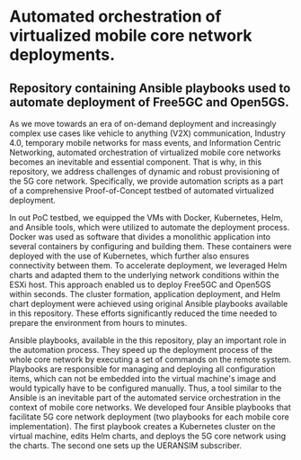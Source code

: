 # Automated orchestration of virtualized mobile core network deployments.

## Repository containing Ansible playbooks used to automate deployment of Free5GC and Open5GS. 

As we move towards an era of on-demand deployment and increasingly complex use cases like vehicle to anything (V2X) communication, Industry 4.0, temporary mobile networks for mass events, and Information Centric Networking, automated orchestration of virtualized mobile core networks becomes an inevitable and essential component. That is why, in this repository, we address challenges of dynamic and robust provisioning of the 5G core network. Specifically, we provide automation scripts as a part of a comprehensive Proof-of-Concept testbed of automated virtualized deployment.

In out PoC testbed, we equipped the VMs with Docker, Kubernetes, Helm, and Ansible tools, which were utilized to automate the deployment process. Docker was used as software that divides a monolithic application into several containers by configuring and building them. These containers were deployed with the use of Kubernetes, which further also ensures connectivity between them. To accelerate deployment, we leveraged Helm charts and adapted them to the underlying network conditions within the ESXi host. This approach enabled us to deploy Free5GC and Open5GS within seconds. The cluster formation, application deployment, and Helm chart deployment were achieved using original Ansible playbooks available in this repository. These efforts significantly reduced the time needed to prepare the environment from hours to minutes. 

Ansible playbooks, available in the this repository, play an important role in the automation process. They speed up the deployment process of the whole core network by executing a set of commands on the remote system. Playbooks are responsible for managing and deploying all configuration items, which can not be embedded into the virtual machine's image and would typically have to be configured manually. Thus, a tool similar to the Ansible is an inevitable part of the automated service orchestration in the context of mobile core networks. We developed four Ansible playbooks that facilitate 5G core network deployment (two playbooks for each mobile core implementation). The first playbook creates a Kubernetes cluster on the virtual machine, edits Helm charts, and deploys the 5G core network using the charts. The second one sets up the UERANSIM subscriber.
